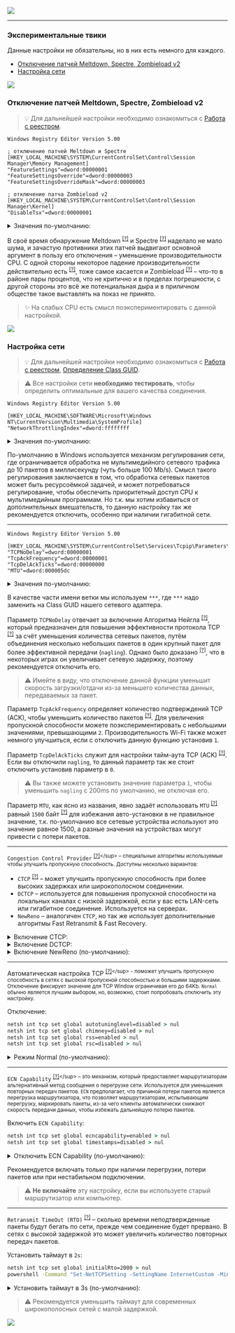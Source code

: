[![](https://github.com/denis-g/windows10-latency-optimization/blob/master/images/header_small.png)](https://github.com/denis-g/windows10-latency-optimization#содержание)

---

### Экспериментальные твики

Данные настройки не обязательны, но в них есть немного для каждого.

- [Отключение патчей Meltdown, Spectre, Zombieload v2](https://github.com/denis-g/windows10-latency-optimization/blob/master/_content/tweaks-experimental.md#отключение-патчей-meltdown-spectre-zombieload-v2)
- [Настройка сети](https://github.com/denis-g/windows10-latency-optimization/blob/master/_content/tweaks-experimental.md#настройка-сети)

![](https://github.com/denis-g/windows10-latency-optimization/blob/master/images/hr.png)

### Отключение патчей Meltdown, Spectre, Zombieload v2

> :bulb: Для дальнейшей настройки необходимо ознакомиться c
[Работа с реестром](https://github.com/denis-g/windows10-latency-optimization/blob/master/_content/_howto-regedit.md).

```reg
Windows Registry Editor Version 5.00

; отключение патчей Meltdown и Spectre
[HKEY_LOCAL_MACHINE\SYSTEM\CurrentControlSet\Control\Session Manager\Memory Management]
"FeatureSettings"=dword:00000001
"FeatureSettingsOverride"=dword:00000003
"FeatureSettingsOverrideMask"=dword:00000003

; отключение патча Zombieload v2
[HKEY_LOCAL_MACHINE\SYSTEM\CurrentControlSet\Control\Session Manager\Kernel]
"DisableTsx"=dword:00000001
```

<details><summary>Значения по-умолчанию:</summary>

```reg
Windows Registry Editor Version 5.00

[HKEY_LOCAL_MACHINE\SYSTEM\CurrentControlSet\Control\Session Manager\Memory Management]
"FeatureSettings"=dword:00000000
"FeatureSettingsOverride"=-
"FeatureSettingsOverrideMask"=-

[HKEY_LOCAL_MACHINE\SYSTEM\CurrentControlSet\Control\Session Manager\Kernel]
"DisableTsx"=-
```

</details>

В своё время обнаружение Meltdown <sup>[[?]](https://ru.wikipedia.org/wiki/Meltdown_%28уязвимость%29)</sup> и Spectre <sup>[[?]](https://ru.wikipedia.org/wiki/Spectre_%28уязвимость%29)</sup> наделало не мало шума, и зачастую противники этих патчей выдвигают основной аргумент в пользу его отключения – уменьшение производительности CPU. С одной стороны некоторое падение производительности действительно есть <sup>[[?]](https://www.youtube.com/watch?v=cqsU-u0KmFI)</sup>, тоже самое касается и Zombieload <sup>[[?]](https://www.phoronix.com/scan.php?page=article&item=zombieload-v2-taa)</sup> – что-то в районе пары процентов, что не критично и в пределах погрешности, с другой стороны это всё же потенциальная дыра и в приличном обществе такое выставлять на показ не принято.

> :sparkles: На слабых CPU есть смысл поэкспериментировать с данной настройкой. 

![](https://github.com/denis-g/windows10-latency-optimization/blob/master/images/hr.png)

### Настройка сети

> :bulb: Для дальнейшей настройки необходимо ознакомиться c
[Работа с реестром](https://github.com/denis-g/windows10-latency-optimization/blob/master/_content/_howto-regedit.md),
[Определение Class GUID](https://github.com/denis-g/windows10-latency-optimization/blob/master/_content/_detect-class-guid.md).

> :warning: Все настройки сети **необходимо тестировать**, чтобы определить оптимальные для вашего качества соединения.

```reg
Windows Registry Editor Version 5.00

[HKEY_LOCAL_MACHINE\SOFTWARE\Microsoft\Windows NT\CurrentVersion\Multimedia\SystemProfile]
"NetworkThrottlingIndex"=dword:ffffffff
```

<details><summary>Значения по-умолчанию:</summary>

```reg
Windows Registry Editor Version 5.00

[HKEY_LOCAL_MACHINE\SOFTWARE\Microsoft\Windows NT\CurrentVersion\Multimedia\SystemProfile]
"NetworkThrottlingIndex"=dword:0000000a
```

</details>

По-умолчанию в Windows используется механизм регулирования сети, где ограничивается обработка не мультимедийного сетевого трафика до 10 пакетов в миллисекунду (чуть больше 100 Mb/s). Смысл такого регулирования заключается в том, что обработка сетевых пакетов может быть ресурсоёмкой задачей, и может потребоваться регулирование, чтобы обеспечить приоритетный доступ CPU к мультимедийным программам. Но т.к. мы хотим избавиться от дополнительных вмешательств, то данную настройку так же рекомендуется отключить, особенно при наличии гигабитной сети.

---

```reg
Windows Registry Editor Version 5.00

[HKEY_LOCAL_MACHINE\SYSTEM\CurrentControlSet\Services\Tcpip\Parameters\Interfaces\***]
"TCPNoDelay"=dword:00000001
"TcpAckFrequency"=dword:00000001
"TcpDelAckTicks"=dword:00000000
"MTU"=dword:000005dc
```

<details><summary>Значения по-умолчанию:</summary>

```reg
Windows Registry Editor Version 5.00

[HKEY_LOCAL_MACHINE\SYSTEM\CurrentControlSet\Services\Tcpip\Parameters\Interfaces\***]
"TCPNoDelay"=-
"TcpAckFrequency"=-
"TcpDelAckTicks"=-
"MTU"=-
```

</details>

В качестве части имени ветки мы используем `***`, где `***` надо заменить на Class GUID нашего сетевого адаптера.

Параметр `TCPNoDelay` отвечает за включение Алгоритма Нейгла <sup>[[?]](https://ru.wikipedia.org/wiki/Алгоритм_Нейгла)</sup>, который предназначен для повышения эффективности протокола TCP <sup>[[?]](https://ru.wikipedia.org/wiki/Transmission_Control_Protocol)</sup> за счёт уменьшения количества сетевых пакетов, путём объединения несколько небольших пакетов в один крупный пакет для более эффективной передачи (`nagling`). Однако было доказано <sup>[[?]](https://www.speedguide.net/articles/windows-7-vista-2008-tweaks-2574)</sup>, что в некоторых играх он увеличивает сетевую задержку, поэтому рекомендуется отключить его.

> :warning: Имейте в виду, что отключение данной функции уменьшит скорость загрузки/отдачи из-за меньшего количества данных, передаваемых за пакет.

Параметр `TcpAckFrequency` определяет количество подтверждений TCP (ACK), чтобы уменьшить количество пакетов <sup>[[?]](https://docs.microsoft.com/en-us/troubleshoot/windows-server/networking/registry-entry-control-tcp-acknowledgment-behavior)</sup>. Для увеличения пропускной способности можете поэкспериментировать с небольшими значениями, превышающими `2`. Производительность Wi-Fi также может немного улучшиться, если с отключить данную функцию установив `1`.

Параметр `TcpDelAckTicks` служит для настройки тайм-аута TCP (ACK) <sup>[[?]](https://docs.microsoft.com/en-us/troubleshoot/windows-server/networking/slow-performance-copy-data-tcp-server-sockets-api)</sup>. Если вы отключили `nagling`, то данный параметр так же стоит отключить установив параметр в `0`.

> :warning: Вы также можете установить значение параметра `1`, чтобы уменьшить `nagling` с 200ms по умолчанию, не отключая его.

Параметр `MTU`, как ясно из названия, явно задаёт использовать `MTU` <sup>[[?]](https://ru.wikipedia.org/wiki/Maximum_transmission_unit)</sup> равный `1500` байт <sup>[[?]](https://habr.com/ru/post/489340/)</sup> для избежания авто-установки в не правильное значение, т.к. по-умолчанию все сетевые устройства используют это значение равное 1500, а разные значения на устройствах могут привести с потери пакетов.

---

`Congestion Control Provider` <sup>[[?]](https://docs.microsoft.com/en-us/previous-versions/windows/it-pro/windows-server-2008-R2-and-2008/cc731258(v=ws.10))</sup> – специальные алгоритмы используемые чтобы улучшить пропускную способность. Доступны несколько вариантов:
- `CTCP` <sup>[[?]](https://ru.wikipedia.org/wiki/Compound_TCP)</sup> – может улучшить пропускную способность при более высоких задержках или широкополосном соединении.
- `DCTCP` – используется для повышения пропускной способности на локальных каналах с низкой задержкой, если у вас есть LAN-сеть или гигабитное соединение. Используется на серверах.
- `NewReno` – аналогичен `CTCP`, но так же использует дополнительные алгоритмы Fast Retransmit & Fast Recovery.

<details><summary>Включение CTCP:</summary>

```cmd
netsh int tcp set supplemental Internet congestionprovider=ctcp > nul
netsh int tcp set heuristics disabled > nul
```

</details>

<details><summary>Включение DCTCP:</summary>

```cmd
netsh int tcp set supplemental Internet congestionprovider=dctcp > nul
netsh int tcp set heuristics disabled > nul
```

</details>

<details><summary>Включение NewReno (по-умолчанию):</summary>

```cmd
netsh int tcp set supplemental Internet congestionprovider=NewReno > nul
netsh int tcp set heuristics disabled > nul
```

</details>

---

Автоматическая настройка TCP <sup>[[?]](https://docs.microsoft.com/en-us/previous-versions/windows/it-pro/windows-server-2008-R2-and-2008/cc731258(v=ws.10))</sup> - поможет улучшить пропускную способность в сетях с высокой пропускной способностью и большими задержками. Отключение фиксирует значение для TCP Window ограничивая его до 64Kb. `Normal` обычно является лучшим выбором, но, возможно, стоит попробовать отключить эту настройку.

Отключение:

```cmd
netsh int tcp set global autotuninglevel=disabled > nul
netsh int tcp set global chimney=disabled > nul
netsh int tcp set global rss=enabled > nul
netsh int tcp set global rsc=disabled > nul
```

<details><summary>Режим Normal (по-умолчанию):</summary>

```cmd
netsh int tcp set global autotuninglevel=normal > nul
netsh int tcp set global chimney=disabled > nul
netsh int tcp set global rss=enabled > nul
netsh int tcp set global rsc=disabled > nul
```

</details>

---

`ECN Capability` <sup>[[?]](https://docs.microsoft.com/en-us/previous-versions/windows/it-pro/windows-server-2008-R2-and-2008/cc731258(v=ws.10))</sup> – это механизм, который предоставляет маршрутизаторам альтернативный метод сообщения о перегрузке сети. Используется для уменьшения повторных передач пакетов. `ECN` предполагает, что причиной потери пакетов является перегрузка маршрутизатора, что позволяет маршрутизаторам, испытывающим перегрузку, маркировать пакеты, из-за чего клиенты автоматически снижают скорость передачи данных, чтобы избежать дальнейшую потерю пакетов.

Включить `ECN Capability`:

```cmd
netsh int tcp set global ecncapability=enabled > nul
netsh int tcp set global timestamps=disabled > nul
```

<details><summary>Отключить ECN Capability (по-умолчанию):</summary>

```cmd
netsh int tcp set global ecncapability=disabled > nul
netsh int tcp set global timestamps=disabled > nul
```

</details>

Рекомендуется включать только при наличии перегрузки, потери пакетов или при нестабильном подключении.

> :warning: **Не включайте** эту настройку, если вы используете старый маршрутизатор или компьютер.

---

`Retransmit TimeOut (RTO)` <sup>[[?]](https://docs.microsoft.com/en-us/powershell/module/nettcpip/set-nettcpsetting?view=win10-ps)</sup> – сколько времени неподтвержденные пакеты будут бегать по сети, прежде чем соединение будет прервано. В сетях с высокой задержкой это может увеличить количество повторных передач пакетов.

Установить таймаут в `2s`:

```cmd
netsh int tcp set global initialRto=2000 > nul
powershell -Command "Set-NetTCPSetting -SettingName InternetCustom -MinRto 300" > nul
```

<details><summary>Установить таймаут в 3s (по-умолчанию):</summary>

```cmd
netsh int tcp set global initialRto=3000 > nul
powershell -Command "Set-NetTCPSetting -SettingName InternetCustom -MinRto 300" > nul
```

</details>

> :warning: Рекомендуется уменьшить таймаут для современных широкополосных сетей с малой задержкой.

![](https://github.com/denis-g/windows10-latency-optimization/blob/master/images/reboot.png)
